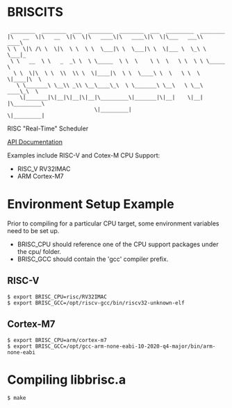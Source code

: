 # BRISCITS

```
 ________  ________  ___  ________  ________  ___  _________  ________      
|\   __  \|\   __  \|\  \|\   ____\|\   ____\|\  \|\___   ___\\   ____\     
\ \  \|\ /\ \  \|\  \ \  \ \  \___|\ \  \___|\ \  \|___ \  \_\ \  \___|_    
 \ \   __  \ \   _  _\ \  \ \_____  \ \  \    \ \  \   \ \  \ \ \_____  \   
  \ \  \|\  \ \  \\  \\ \  \|____|\  \ \  \____\ \  \   \ \  \ \|____|\  \  
   \ \_______\ \__\\ _\\ \__\____\_\  \ \_______\ \__\   \ \__\  ____\_\  \ 
    \|_______|\|__|\|__|\|__|\_________\|_______|\|__|    \|__| |\_________\
                            \|_________|                        \|_________|
```
RISC "Real-Time" Scheduler

[API Documentation](https://www.8bitgeek.net/briscits/html/index.html)

Examples include RISC-V and Cotex-M CPU Support:

* RISC_V RV32IMAC
* ARM Cortex-M7

# Environment Setup Example

Prior to compiling for a particular CPU target, some environment variables need to be set up.

* BRISC_CPU should reference one of the CPU support packages under the cpu/ folder.
* BRISC_GCC should contain the 'gcc' compiler prefix.

## RISC-V
```
$ export BRISC_CPU=risc/RV32IMAC
$ export BRISC_GCC=/opt/riscv-gcc/bin/riscv32-unknown-elf
```
## Cortex-M7
```
$ export BRISC_CPU=arm/cortex-m7
$ export BRISC_GCC=/opt/gcc-arm-none-eabi-10-2020-q4-major/bin/arm-none-eabi
```

# Compiling libbrisc.a

```
$ make
```
